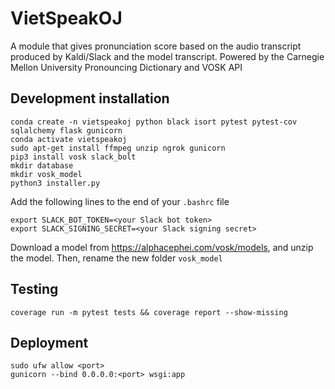 # VietSpeakOJ
A module that gives pronunciation score based on the audio transcript produced by Kaldi/Slack and the model transcript. Powered by the Carnegie Mellon University Pronouncing Dictionary and VOSK API

## Development installation
```
conda create -n vietspeakoj python black isort pytest pytest-cov sqlalchemy flask gunicorn
conda activate vietspeakoj
sudo apt-get install ffmpeg unzip ngrok gunicorn
pip3 install vosk slack_bolt
mkdir database
mkdir vosk_model
python3 installer.py
```

Add the following lines to the end of your `.bashrc` file
```
export SLACK_BOT_TOKEN=<your Slack bot token>
export SLACK_SIGNING_SECRET=<your Slack signing secret>
```

Download a model from https://alphacephei.com/vosk/models, and unzip the model. Then, rename the new folder `vosk_model`
## Testing
```
coverage run -m pytest tests && coverage report --show-missing
```
## Deployment
```
sudo ufw allow <port>
gunicorn --bind 0.0.0.0:<port> wsgi:app
```
